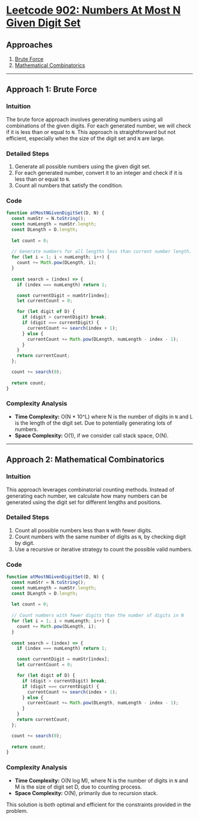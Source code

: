 # [Leetcode 902: Numbers At Most N Given Digit Set](https://leetcode.com/problems/numbers-at-most-n-given-digit-set/)

## Approaches
1. [Brute Force](#approach-1-brute-force)
2. [Mathematical Combinatorics](#approach-2-mathematical-combinatorics)

---

## Approach 1: Brute Force

### Intuition
The brute force approach involves generating numbers using all combinations of the given digits. For each generated number, we will check if it is less than or equal to `N`. This approach is straightforward but not efficient, especially when the size of the digit set and `N` are large.

### Detailed Steps
1. Generate all possible numbers using the given digit set.
2. For each generated number, convert it to an integer and check if it is less than or equal to `N`.
3. Count all numbers that satisfy the condition.

### Code
```javascript
function atMostNGivenDigitSet(D, N) {
  const numStr = N.toString(); 
  const numLength = numStr.length;
  const DLength = D.length;
  
  let count = 0;
  
  // Generate numbers for all lengths less than current number length.
  for (let i = 1; i < numLength; i++) {
    count += Math.pow(DLength, i);
  }
  
  const search = (index) => {
    if (index === numLength) return 1;

    const currentDigit = numStr[index];
    let currentCount = 0;

    for (let digit of D) {
      if (digit > currentDigit) break;
      if (digit === currentDigit) {
        currentCount += search(index + 1);
      } else {
        currentCount += Math.pow(DLength, numLength - index - 1);
      }
    }
    return currentCount;
  };

  count += search(0);
  
  return count;
}
```

### Complexity Analysis
- **Time Complexity:** O(N * 10^L) where N is the number of digits in `N` and L is the length of the digit set. Due to potentially generating lots of numbers.
- **Space Complexity:** O(1), if we consider call stack space, O(N).

---

## Approach 2: Mathematical Combinatorics

### Intuition
This approach leverages combinatorial counting methods. Instead of generating each number, we calculate how many numbers can be generated using the digit set for different lengths and positions.

### Detailed Steps
1. Count all possible numbers less than `N` with fewer digits.
2. Count numbers with the same number of digits as `N`, by checking digit by digit.
3. Use a recursive or iterative strategy to count the possible valid numbers.

### Code
```javascript
function atMostNGivenDigitSet(D, N) {
  const numStr = N.toString(); 
  const numLength = numStr.length;
  const DLength = D.length;
  
  let count = 0;
  
  // Count numbers with fewer digits than the number of digits in N
  for (let i = 1; i < numLength; i++) {
    count += Math.pow(DLength, i);
  }
  
  const search = (index) => {
    if (index === numLength) return 1;

    const currentDigit = numStr[index];
    let currentCount = 0;

    for (let digit of D) {
      if (digit > currentDigit) break;
      if (digit === currentDigit) {
        currentCount += search(index + 1);
      } else {
        currentCount += Math.pow(DLength, numLength - index - 1);
      }
    }
    return currentCount;
  };

  count += search(0);
  
  return count;
}
```

### Complexity Analysis
- **Time Complexity:** O(N log M), where N is the number of digits in `N` and M is the size of digit set D, due to counting process.
- **Space Complexity:** O(N), primarily due to recursion stack.

This solution is both optimal and efficient for the constraints provided in the problem.

